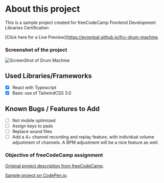 # About this project

This is a sample project created for freeCodeCamp Frontend Development Libraries Certification

[Click here for a Live Preview](https://evrenbal.github.io/fcc-drum-machine. 

### Screenshot of the project

![ScreenShot of Drum Machine](https://user-images.githubusercontent.com/18686022/146602409-bf487195-388f-4962-9281-707f03ff1c22.JPG)

## Used Libraries/Frameworks
- [x] React with Typescript
- [x] Basic use of TailwindCSS 3.0

## Known Bugs / Features to Add
- [ ] Not mobile optimized
- [ ] Assign keys to pads
- [ ] Replace sound files
- [ ] Add a 4+ channel recording and replay feature, with individual volume adjustment of channels. A BPM adjustment will be a nice feature as well.

### Objective of freeCodeCamp assignment
[Original project description from freeCodeCamp](https://www.freecodecamp.org/learn/front-end-development-libraries/front-end-development-libraries-projects/build-a-drum-machine). 

[Sample project on CodePen.io](https://codepen.io/freeCodeCamp/full/MJyNMd).